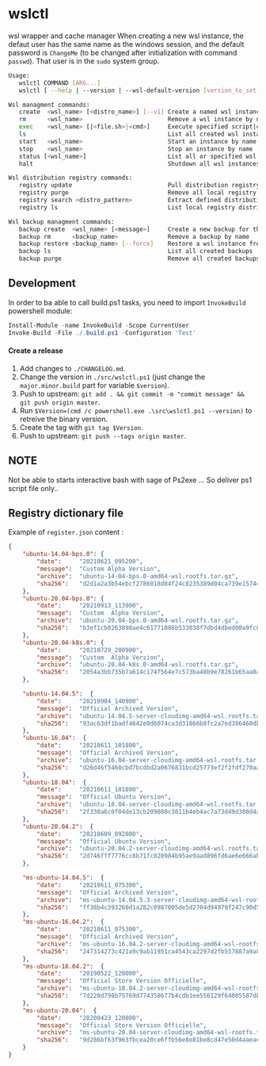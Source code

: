 # wslctl

wsl wrapper and cache manager 
When creating a new wsl instance, the defaut user has the same name as the windows session, 
and the default password is `ChangeMe` (to be changed after initialization with command `passwd`).
That user is in the `sudo` system group.

```bash
Usage:
   wslctl COMMAND [ARG...]
   wslctl [ --help | --version | --wsl-default-version [version_to_set]]

Wsl managment commands:
   create  <wsl_name> [<distro_name>] [--v1] Create a named wsl instance from distribution
   rm      <wsl_name>                        Remove a wsl instance by name
   exec    <wsl_name> [|<file.sh>|<cmd>]     Execute specified script|cmd on wsl instance by names
   ls                                        List all created wsl instance names
   start   <wsl_name>                        Start an instance by name
   stop    <wsl_name>                        Stop an instance by name
   status [<wsl_name>]                       List all or specified wsl Instance status
   halt                                      Shutdown all wsl instances

Wsl distribution registry commands:
   registry update                           Pull distribution registry (to cache)
   registry purge                            Remove all local registry content (from cache)
   registry search <distro_pattern>          Extract defined distributions from local registry
   registry ls                               List local registry distributions

Wsl backup managment commands:
   backup create  <wsl_name> [<message>]     Create a new backup for the specified wsl instance
   backup rm      <backup_name>              Remove a backup by name
   backup restore <backup_name> [--force]    Restore a wsl instance from backup
   backup ls                                 List all created backups
   backup purge                              Remove all created backups
```

## Development

In order to ba able to call build.ps1 tasks, you need to import `InvokeBuild` powershell module:
```Powershell
Install-Module -name InvokeBuild -Scope CurrentUser
Invoke-Build -File ./.build.ps1 -Configuration 'Test' 
```

#### Create a release

1. Add changes to `./CHANGELOG.md`.
1. Change the version in `./src/wslctl.ps1` (just change the `major.minor.build` part for variable `$version`).
1. Push to upstream: `git add . && git commit -m "commit message" && git push origin master`.
1. Run `$Version=(cmd /c powershell.exe .\src\wslctl.ps1 --version)` to retreive the binary version.
1. Create the tag with `git tag $Version`.
1. Push to upstream: `git push --tags origin master`.

## NOTE
Not be able to starts interactive bash with sage of Ps2exe ... 
So deliver ps1 script file only.. 


## Registry dictionary file
Example of `register.json` content :

```json
{
    "ubuntu-14.04-bps.0": {
        "date":     "20210621_095200",
        "message":  "Custom Alpha Version",
        "archive":  "ubuntu-14-04-bps.0-amd64-wsl.rootfs.tar.gz",
        "sha256":   "d2d1a2a3b54ebcf2786018d84f24c8235389d04ca739e1574caccb64d03db13e"
    },
    "ubuntu-20.04-bps.0": {
        "date":     "20210913_113900",
        "message":  "Custom  Alpha Version",
        "archive":  "ubuntu-20.04-bps.0-amd64-wsl.rootfs.tar.gz",
        "sha256":   "b3ef1cb0263898ae4c61771086b533038f7dbd4dbed00a9fc806bdec3a16a274"
    },
    "ubuntu-20.04-k8s.0": {
        "date":     "20210729_200900",
        "message":  "Custom  Alpha Version",
        "archive":  "ubuntu-20.04-k8s.0-amd64-wsl.rootfs.tar.gz",
        "sha256":   "2054a3bb735b7a614c174f564e7c573ba48b9e78261b65aa0a17dda92d851864"
    },

    "ubuntu-14.04.5":  {
        "date":     "20210904_140900",
        "message":  "Official Archived Version",
        "archive":  "ubuntu-14.04.5-server-cloudimg-amd64-wsl.rootfs.tar.gz",
        "sha256":   "93ac63df1badf4642e0d6074ca3d31866b8fc2a7ed386460db0b915eaf447b94"
    },
    "ubuntu-16.04":  {
        "date":     "20210611_101800",
        "message":  "Official Archived Version",
        "archive":  "ubuntu-16.04-server-cloudimg-amd64-wsl.rootfs.tar.gz",
        "sha256":   "d26d46f5460cbd7bcdbd2a0676831bcd25773ef2f2fdf270aafd34bba2d0db00"
    },
    "ubuntu-18.04":  {
        "date":     "20210611_101800",
        "message":  "Official Ubuntu Version",
        "archive":  "ubuntu-18.04-server-cloudimg-amd64-wsl.rootfs.tar.gz",
        "sha256":   "2f330a6c0f04de13cb209080c3011b4eb4ac7a73d49d308d4aefd737900f0598"
    },
    "ubuntu-20.04.2":  {
        "date":     "20210609_092000",
        "message":  "Official Ubuntu Version",
        "archive":  "ubuntu-20.04.2-server-cloudimg-amd64-wsl.rootfs.tar.gz",
        "sha256":   "2d746fff7776cc8b71fc820984b95ae9aad896fd6ae6e666ab523e2a596b2b45"
    },

    "ms-ubuntu-14.04.5":  {
        "date":     "20210611_075300",
        "message":  "Official Archived Version",
        "archive":  "ms-ubuntu-14.04.5.3-server-cloudimg-amd64-wsl-rootfs.tar.gz",
        "sha256":   "ff38b4c393260d1a282c0987005de5d2704d94979f247c90d548e85badcff673"
    },
    "ms-ubuntu-16.04.2":  {
        "date":     "20210611_075300",
        "message":  "Official Archived Version",
        "archive":  "ms-ubuntu-16.04.2-server-cloudimg-amd64-wsl-rootfs.tar.gz",
        "sha256":   "247314273c421a9c9ab11951ca4543ca2297d2fb557887a9a8948d1295794a91"
    },
    "ms-ubuntu-18.04.2":  {
        "date":     "20190522_120000",
        "message":  "Official Store Version Officielle",
        "archive":  "ms-ubuntu-18.04.2-server-cloudimg-amd64-wsl-rootfs.tar.gz",
        "sha256":   "7d220d798b75769d774358677b4cdb1ee556129f64005587dbe9ea8d50b38bd2"
    },
    "ms-ubuntu-20.04":  {
        "date":     "20200423_120000",
        "message":  "Official Store Version Officielle",
        "archive":  "ms-ubuntu-20.04-server-cloudimg-amd64-wsl-rootfs.tar.gz",
        "sha256":   "9d286bf63f963fbcea20ce6ffb56e8e81be8cd47e50d4aaeae717c18abe78066"
    }
}

```